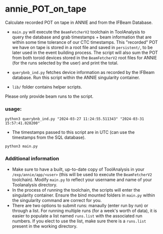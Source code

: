 # annie_POT_on_tape

Calculate recorded POT on tape in ANNIE and from the IFBeam Database. 

* ```main.py``` will execute the ```BeamFetcherV2``` toolchain in ToolAnalysis to query the database and grab timestamps + beam information that are within some time tolerance of our CTC timestamps. This "recorded" POT we have on tape is stored in a root file and saved in ```persistent/```, to be later used in the event building process. The script will also sum the POT from both toroid devices stored in the ```BeamFetcherV2``` root files for ANNIE (for the runs selected by the user) and print the total. 

* ```querybnb_ind.py``` fetches device information as recorded by the IFBeam database. Run this script within the ANNIE singularity container.

* `lib/` folder contains helper scripts.

Please only provide beam runs to the script.

### usage:
```python3 querybnb_ind.py "2024-03-27 11:24:55.511343" "2024-03-31 15:57:41.028200"```
- The timestamps passed to this script are in  UTC (can use the timestamps from the SQL database).

```python3 main.py```

### Additional information
* Make sure to have a built, up-to-date copy of ToolAnalysis in your ```/exp/annie/app/<user>``` (this will be used to execute the ```BeamFetcherV2``` toolchain). Modify ```main.py``` to reflect your username and name of your Toolanalysis directory.
* In the process of running the toolchain, the scripts will enter the singularity container. Ensure the bind mounted folders in ```main.py``` within the singularity command are correct for you.
* There are two options to submit runs: manaully (enter run by run) or through a list. For running multiple runs (for a week's worth of data), it is easier to populate a list named ```runs.list``` with the associated run numbers. If you elect to use the list, make sure there is a ```runs.list``` present in the working directory.
